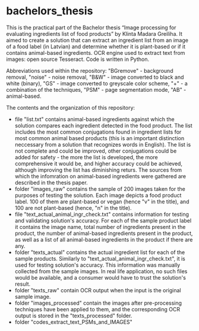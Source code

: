 # bachelors_thesis

This is the practical part of the Bachelor thesis “Image processing for evaluating ingredients list of food products” by Klinta Madara Greiliha. It aimed to create a solution that can extract an ingredient list from an image of a food label (in Latvian) and determine whether it is plant-based or if it contains animal-based ingredients. OCR engine used to extract text from images: open source Tesseract. Code is written in Python. 

Abbreviations used within the repository: "BGremove" - background removal, "noise" - noise removal, "B&W" - image converted to black and white (binary), "GS" - image converted to greyscale color scheme, "+" - a combination of the techniques, "PSM" - page segmentation mode, "AB" - animal-based.

The contents and the organization of this repository:
- file "list.txt" contains animal-based ingredients against which the solution compares each ingredient detected in the food product. The list includes the most common conjugations found in ingredient lists for most common animal based products (this is an important distinction neccessary from a solution that recognizes words in English). The list is not complete and could be improved, other conjugations could be added for safety - the more the list is developed, the more comprehensive it would be, and higher accuracy could be achieved, although improving the list has diminishing returs. The sources from which the infomration on animal-based ingredients were gathered are described in the thesis paper. 
- folder "images_raw" contains the sample of 200 images taken for the purposes of testing the solution. Each image depicts a food product label. 100 of them are plant-based or vegan (hence "v" in the title), and 100 are not plant-based (hence, "n" in the title).
- file "text_actual_animal_ingr_check.txt" contains information for testing and validating solution's accuracy. For each of the sample product label it contains the image name, total number of ingredients present in the product, the number of animal-based ingredients present in the product, as well as a list of all animal-based ingredients in the product if there are any.
- folder "texts_actual" contains the actual ingredient list for each of the sample products. Similarly to "text_actual_animal_ingr_check.txt", it is used for testing solution's accuracy. This information was manually collected from the sample images. In real life application, no such files would be available, and a consumer would have to trust the solution's result.
- folder "texts_raw" contain OCR output when the input is the original sample image. 
- folder "images_processed" contain the images after pre-processing techniques have been applied to them, and the corresponding OCR output is stored in the "texts_processed" folder. 
- folder "codes_extract_text_PSMs_and_IMAGES"
